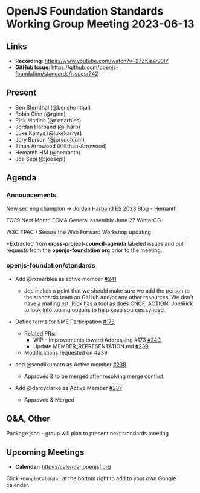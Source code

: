 # OpenJS Foundation Standards Working Group Meeting 2023-06-13

## Links

* **Recording**: https://www.youtube.com/watch?v=27ZKiaw90lY
* **GitHub Issue**: https://github.com/openjs-foundation/standards/issues/242

## Present
* Ben Sternthal (@bensternthal)
* Robin Ginn (@rginn)
* Rick Marlins (@rxmarbles)
* Jordan Harband (@ljharb)
* Luke Karrys (@lukekarrys)
* Jory Burson (@jorydotcom)
* Ethan Arrowood (@Ethan-Arrowood)
* Hemanth HM (@hemanth)
* Joe Sepi (@joesepi)

## Agenda

### Announcements
New sec eng champion -> Jordan Harband
ES 2023 Blog - Hemanth 

TC39 
Next Month
ECMA
General assembly June 27
WinterCG
 
W3C
TPAC / Secure the Web Forward Workshop updating

*Extracted from **cross-project-council-agenda** labeled issues and pull requests from the **openjs-foundation org** prior to the meeting.

### openjs-foundation/standards

* Add @rxmarbles as active member [#241](https://github.com/openjs-foundation/standards/pull/241)
  * Joe makes a point that we should make sure we add the person to the standards team on GitHub and/or any other resources. We don’t have a mailing list. Rick has a tool as does CNCF. 
  ACTION: Joe/Rick to look into tooling options to help keep sources synced.

* Define terms for SME Participation [#173](https://github.com/openjs-foundation/standards/issues/173)
  * Related PRs:
    * WIP - Improvements toward Addressing #173 [#240](https://github.com/openjs-foundation/standards/pull/240)
    * Update MEMBER_REPRESENTATION.md [#239](https://github.com/openjs-foundation/standards/pull/239)
  * Modifications requested on #239
* add @sendilkumarn as Active member [#238](https://github.com/openjs-foundation/standards/pull/238)
  * Approved & to  be merged after resolving merge conflict
* Add @darcyclarke as Active Member [#237](https://github.com/openjs-foundation/standards/pull/237)
  * Approved & Merged

## Q&A, Other

Package.json - group will plan to present next standards meeting 

## Upcoming Meetings

* **Calendar**: <https://calendar.openjsf.org>

Click `+GoogleCalendar` at the bottom right to add to your own Google calendar.

